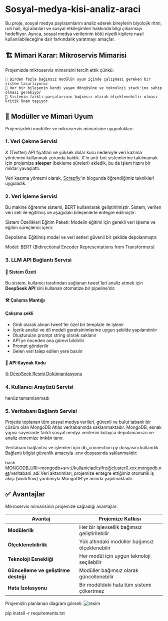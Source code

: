 # Sosyal-medya-kisi-analiz-araci
Bu proje, sosyal medya paylaşımlarını analiz ederek bireylerin biyolojik ritmi, ruh hali, ilgi alanları ve sosyal etkileşimleri hakkında bilgi çıkarmayı hedefliyor. Ayrıca, sosyal medya verilerinin kötü niyetli kişilere nasıl kullanılabileceğine dair farkındalık yaratmayı amaçlar.  

## 🏗️ Mimari Karar: Mikroservis Mimarisi

Projemizde mikroservis mimarisini tercih ettik çünkü:
```
📌 Birden fazla bağımsız modülün uyum içinde çalışması gereken bir sistem tasarlıyoruz
📌 Her bir bileşenin kendi yaşam döngüsüne ve teknoloji stack'ine sahip olması gerekiyor
📌 Sistemin farklı parçalarının bağımsız olarak ölçeklenebilir olması kritik önem taşıyor
```

## 🧩 Modüller ve Mimari Uyum

Projemizdeki modüller ve mikroservis mimarisine uygunlukları:

### 1. **Veri Çekme Servisi**
X (Twitter) API fiyatları ve yüksek dolar kuru nedeniyle veri kazıma yöntemini kullanmak zorunda kaldık. X'in anti-bot sistemlerine takılmamak için projemize **sleeper** (bekleme süreleri) ekledik, bu da işlem hızını bir miktar yavaşlattı.  

Veri kazıma yöntemi olarak, [Scrapfly](https://scrapfly.io/blog/how-to-scrape-twitter/)'ın blogunda öğrendiğimiz teknikleri uyguladık.  

### 2. **Veri İşleme Servisi**
Bu makine öğrenme sistemi, BERT kullanılarak geliştirilmiştir. Sistem, verilen veri seti ile eğitilmiş ve aşağıdaki bileşenlerle entegre edilmiştir:

Sistem Özellikleri
Eğitim Paketi: Modelin eğitimi için gerekli veri işleme ve eğitim süreçlerini içerir.

Depolama: Eğitilmiş model ve veri setleri güvenli bir şekilde depolanmıştır.

Model: BERT (Bidirectional Encoder Representations from Transformers)

### 3. **LLM API Bağlantı Servisi**

#### 📌 Sistem Özeti
Bu sistem, kullanıcı tarafından sağlanan tweet'leri analiz etmek için **DeepSeek API**'sini kullanan otomatize bir pipeline'dır.

#### 🛠️ Çalışma Mantığı

#### Çalışma şekli
- Girdi olarak alınan tweet'ler özel bir template ile işlenir
- İçerik analizi ve dil modeli gereksinimlerine uygun şekilde yapılandırılır
- Oluşturulan prompt string olarak saklanır
- APİ ye önceden ana görevi bildirilir
- Prompt gönderilir
- Gelen veri talep edilen yere basılır

#### 🔗 API Kaynak Kodu  
[🌐 DeepSeek Resmi Dokümantasyonu](https://api-docs.deepseek.com/)

### 4. **Kullanıcı Arayüzü Servisi**
henüz tamamlanmadı

### 5. **Veritabanı Bağlantı Servisi**

Projede toplanan tüm sosyal medya verileri, güvenli ve bulut tabanlı bir çözüm olan MongoDB Atlas veritabanında saklanmaktadır. MongoDB, esnek yapısı sayesinde farklı sosyal medya verilerini kolayca depolamamıza ve analiz etmemize imkân tanır.

Veritabanı bağlantısı ve işlemleri için db_connection.py dosyasını kullandık. Bağlantı bilgisi güvenlik amacıyla .env dosyasında saklanmalıdır:

bash
MONGODB_URI=mongodb+srv://kullaniciadi:sifre@cluster0.xxx.mongodb.net/veritabani_adi
Veri aktarımları, projemize entegre ettiğimiz otomatik iş akışı (workflow) yardımıyla MongoDB'ye anında yapılmaktadır.


## ✅ Avantajlar

Mikroservis mimarisinin projemize sağladığı avantajlar:

| Avantaj | Projemize Katkısı |
|---------|------------------|
| **Modülerlik** | Her bir işlevsellik bağımsız geliştirilebilir |
| **Ölçeklenebilirlik** | Yük altındaki modüller bağımsız ölçeklenebilir |
| **Teknoloji Esnekliği** | Her modül için uygun teknoloji seçilebilir |
| **Güncelleme ve geliştirme desteği** | Modüller bağımsız olarak güncellenebilir |
| **Hata İzolasyonu** | Bir modüldeki hata tüm sistemi çökertmez |

Projemizin planlanan diagram görseli:
![resim](https://github.com/user-attachments/assets/489dc286-16ae-4f76-a162-f808bb8fc54a)


pip install -r requirements.txt